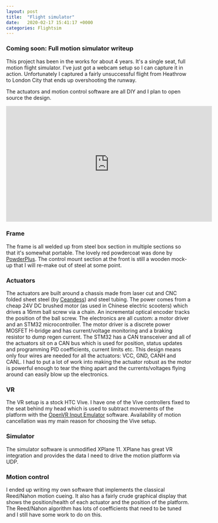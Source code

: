 ```yaml
---
layout: post
title:  "Flight simulator"
date:   2020-02-17 15:41:17 +0000
categories: Flightsim
---
```

### Coming soon: Full motion simulator writeup
This project has been in the works for about 4 years. It's a single seat, full motion flight simulator. I've just got a webcam setup so I can capture it in action. Unfortunately I captured a fairly unsuccessful flight from Heathrow to London City that ends up overshooting the runway.

The actuators and motion control software are all DIY and I plan to open source the design.

<iframe width="560" height="315" src="https://www.youtube-nocookie.com/embed/RnJYMXGJvMw" frameborder="0" allow="accelerometer; autoplay; encrypted-media; gyroscope; picture-in-picture" allowfullscreen></iframe>


### Frame
The frame is all welded up from steel box section in multiple sections so that it's somewhat portable. The lovely red powdercoat was done by [PowderPlus][powderplus]. The control mount section at the front is still a wooden mock-up that I will re-make out of steel at some point.

### Actuators
The actuators are built around a chassis made from laser cut and CNC folded sheet steel (by [Ceandess][ceandess]) and steel tubing. The power comes from a cheap 24V DC brushed motor (as used in Chinese electric scooters) which drives a 16mm ball screw via a chain.  An incremental optical encoder tracks the position of the ball screw. The electronics are all custom: a motor driver and an STM32 microcontroller. The motor driver is a discrete power MOSFET H-bridge and has current/voltage monitoring and a braking resistor to dump regen current. The STM32 has a CAN transceiver and all of the actuators sit on a CAN bus which is used for position, status updates and programming PID coefficients, current limits etc. This design means only four wires are needed for all the actuators: VCC, GND, CANH and CANL. I had to put a lot of work into making the actuator robust as the motor is powerful enough to tear the thing apart and the currents/voltages flying around can easily blow up the electronics.

### VR
The VR setup is a stock HTC Vive. I have one of the Vive controllers fixed to the seat behind my head which is used to subtract movements of the platform with the [OpenVR Input Emulator][inputemulator] software. Availability of motion cancellation was my main reason for choosing the Vive setup.

### Simulator
The simulator software is unmodified XPlane 11. XPlane has great VR integration and provides the data I need to drive the motion platform via UDP.

### Motion control
I ended up writing my own software that implements the classical Reed/Nahon motion cueing. It also has a fairly crude graphical display that shows the position/health of each actuator and the position of the platform. The Reed/Nahon algorithm has lots of coefficients that need to be tuned and I still have some work to do on this. 

[ceandess]: https://ceandess.online/
[powderplus]: http://www.powderplus.co.uk/
[inputemulator]: https://github.com/matzman666/OpenVR-InputEmulator/releases
